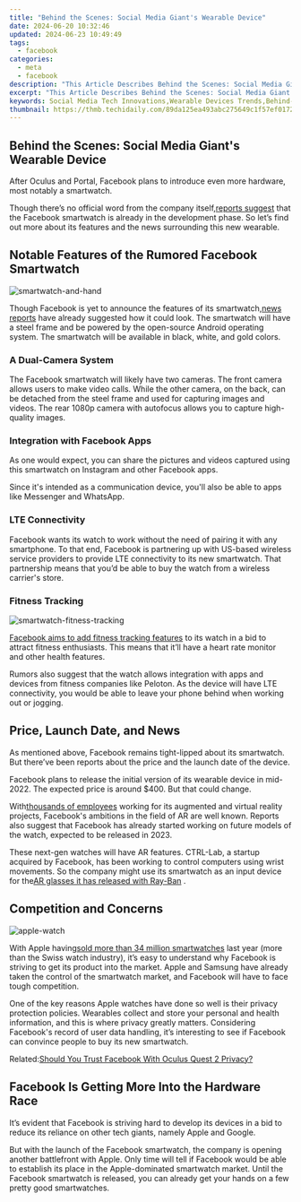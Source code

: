 ```yaml
---
title: "Behind the Scenes: Social Media Giant's Wearable Device"
date: 2024-06-20 10:32:46
updated: 2024-06-23 10:49:49
tags:
  - facebook
categories:
  - meta
  - facebook
description: "This Article Describes Behind the Scenes: Social Media Giant's Wearable Device"
excerpt: "This Article Describes Behind the Scenes: Social Media Giant's Wearable Device"
keywords: Social Media Tech Innovations,Wearable Devices Trends,Behind-The-Scenes Insights,Giant Tech's Gadgets Review,Digital Wearables Update,Social Media Device Exposed,Tech Giants Wearables Unveiled
thumbnail: https://thmb.techidaily.com/89da125ea493abc275649c1f57ef017273ab0d0d83c11a51da5e1af69c65adca.png
---
```


## Behind the Scenes: Social Media Giant's Wearable Device

 After Oculus and Portal, Facebook plans to introduce even more hardware, most notably a smartwatch.

 Though there’s no official word from the company itself,[reports suggest](https://www.makeuseof.com/facebook-making-smartwatch/) that the Facebook smartwatch is already in the development phase. So let’s find out more about its features and the news surrounding this new wearable.

## Notable Features of the Rumored Facebook Smartwatch

![smartwatch-and-hand](https://static1.makeuseofimages.com/wordpress/wp-content/uploads/2021/09/smartwatch-and-hand.jpg)

 Though Facebook is yet to announce the features of its smartwatch,[news reports](https://www.theverge.com/2021/6/9/22526266/facebook-smartwatch-two-cameras-heart-rate-monitor) have already suggested how it could look. The smartwatch will have a steel frame and be powered by the open-source Android operating system. The smartwatch will be available in black, white, and gold colors.

### A Dual-Camera System

 The Facebook smartwatch will likely have two cameras. The front camera allows users to make video calls. While the other camera, on the back, can be detached from the steel frame and used for capturing images and videos. The rear 1080p camera with autofocus allows you to capture high-quality images.

### Integration with Facebook Apps

 As one would expect, you can share the pictures and videos captured using this smartwatch on Instagram and other Facebook apps.

 Since it's intended as a communication device, you'll also be able to apps like Messenger and WhatsApp.

### LTE Connectivity

 Facebook wants its watch to work without the need of pairing it with any smartphone. To that end, Facebook is partnering up with US-based wireless service providers to provide LTE connectivity to its new smartwatch. That partnership means that you’d be able to buy the watch from a wireless carrier's store.

### Fitness Tracking

![smartwatch-fitness-tracking](https://static1.makeuseofimages.com/wordpress/wp-content/uploads/2021/09/smartwatch-fitness-tracking.jpg)

[Facebook aims to add fitness tracking features](https://www.theinformation.com/articles/facebook-plans-smartwatch-with-focus-on-messaging-health) to its watch in a bid to attract fitness enthusiasts. This means that it’ll have a heart rate monitor and other health features.

 Rumors also suggest that the watch allows integration with apps and devices from fitness companies like Peloton. As the device will have LTE connectivity, you would be able to leave your phone behind when working out or jogging.

## Price, Launch Date, and News

 As mentioned above, Facebook remains tight-lipped about its smartwatch. But there’ve been reports about the price and the launch date of the device.

 Facebook plans to release the initial version of its wearable device in mid-2022\. The expected price is around $400\. But that could change.

 With[thousands of employees](https://www.makeuseof.com/facebook-ar-vr-development/) working for its augmented and virtual reality projects, Facebook's ambitions in the field of AR are well known. Reports also suggest that Facebook has already started working on future models of the watch, expected to be released in 2023.

 These next-gen watches will have AR features. CTRL-Lab, a startup acquired by Facebook, has been working to control computers using wrist movements. So the company might use its smartwatch as an input device for the[AR glasses it has released with Ray-Ban](https://www.makeuseof.com/facebook-ray-ban-stories-what-are-they-how-much/) .

## Competition and Concerns

![apple-watch](https://static1.makeuseofimages.com/wordpress/wp-content/uploads/2021/09/apple-watch.jpg)

 With Apple having[sold more than 34 million smartwatches](https://www.statista.com/chart/15035/worldwide-smartwatch-shipments/) last year (more than the Swiss watch industry), it’s easy to understand why Facebook is striving to get its product into the market. Apple and Samsung have already taken the control of the smartwatch market, and Facebook will have to face tough competition.

 One of the key reasons Apple watches have done so well is their privacy protection policies. Wearables collect and store your personal and health information, and this is where privacy greatly matters. Considering Facebook's record of user data handling, it’s interesting to see if Facebook can convince people to buy its new smartwatch.

 Related:[Should You Trust Facebook With Oculus Quest 2 Privacy?](https://www.makeuseof.com/should-you-trust-facebook-with-oculus-quest-2-privacy/)

## Facebook Is Getting More Into the Hardware Race

 It’s evident that Facebook is striving hard to develop its devices in a bid to reduce its reliance on other tech giants, namely Apple and Google.

 But with the launch of the Facebook smartwatch, the company is opening another battlefront with Apple. Only time will tell if Facebook would be able to establish its place in the Apple-dominated smartwatch market. Until the Facebook smartwatch is released, you can already get your hands on a few pretty good smartwatches.


<ins class="adsbygoogle"
     style="display:block"
     data-ad-format="autorelaxed"
     data-ad-client="ca-pub-7571918770474297"
     data-ad-slot="1223367746"></ins>



<ins class="adsbygoogle"
     style="display:block"
     data-ad-client="ca-pub-7571918770474297"
     data-ad-slot="8358498916"
     data-ad-format="auto"
     data-full-width-responsive="true"></ins>
